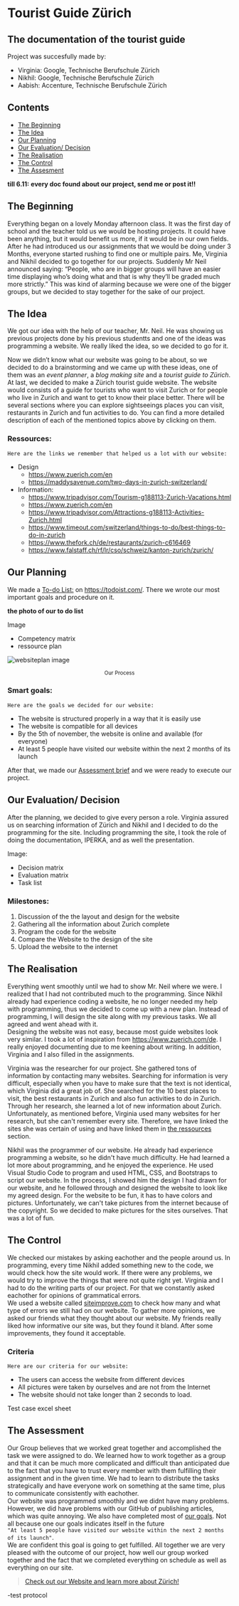 # Tourist Guide Zürich
## The documentation of the tourist guide

Project was succesfully made by:
- Virginia: Google, Technische Berufschule Zürich
- Nikhil: Google, Technische Berufschule Zürich
- Aabish: Accenture, Technische Berufschule Zürich

## Contents
- [The Beginning](#thebeginning)
- [The Idea](#theidea)
- [Our Planning](#theplanning)
- [Our Evaluation/ Decision](#theevalanddec)
- [The Realisation](#therealisation)
- [The Control](#thecontrol)
- [The Assesment](#theassesment)


**till 6.11:**
**every doc found about our project, send me or post it!!**

<a name="thebeginning"></a>
## The Beginning
Everything began on a lovely Monday afternoon class. It was the first day of school and the teacher told us we would be hosting projects. It could have been anything, but it would benefit us more, if it would be in our own fields. 
After he had introduced us our assignments that we would be doing under 3 Months, everyone started rushing to find one or multiple pairs. Me, Virginia and Nikhil decided to go together for our projects. Suddenly Mr Neil announced saying: “People, who are in bigger groups will have an easier time displaying who’s doing what and that is why they’ll be graded much more strictly.” This was kind of alarming because we were one of the bigger groups, but we decided to stay together for the sake of our project.

<a name="theidea"></a>
## The Idea
We got our idea with the help of our teacher, Mr. Neil. He was showing us previous projects done by his previous studentts and one of the ideas was programming a website. We really liked the idea, so we decided to go for it.

Now we didn’t know what our website was going to be about, so we decided to do a brainstorming and we came up with these ideas, one of them was an *event planner*, a *blog making site* and a *tourist guide to Zürich*. At last, we decided to make a Zürich tourist guide website. 
The website would consists of a guide for tourists who want to visit Zurich or for people who live in Zurich and want to get to know their place better.
There will be several sections where you can explore sightseeings places you can visit, restaurants in Zurich and fun activities to do.
You can find a more detailed description of each of the mentioned topics above by clicking on them.

### Ressources: <a name="ther"></a>
```Here are the links we remember that helped us a lot with our website:```
- Design
  - https://www.zuerich.com/en
  - https://maddysavenue.com/two-days-in-zurich-switzerland/
- Information: 
  - https://www.tripadvisor.com/Tourism-g188113-Zurich-Vacations.html
  - https://www.zuerich.com/en
  - https://www.tripadvisor.com/Attractions-g188113-Activities-Zurich.html
  - https://www.timeout.com/switzerland/things-to-do/best-things-to-do-in-zurich
  - https://www.thefork.ch/de/restaurants/zurich-c616469
  - https://www.falstaff.ch/rf/lr/cso/schweiz/kanton-zurich/zurich/

<a name="theplanning"></a>
## Our Planning
We made a [To-do List:](https://todoist.com/API/v9.0/import/project_from_url?t_url=https%3A%2F%2Fd1aspxi4rjqbaz.cloudfront.net%2F1e6dcf9bda9bd78f5e18da0de6edeca8_TBZ%2520Website%2520Project.csv) on https://todoist.com/. There we wrote our most important goals and procedure on it.

**the photo of our to do list**

Image
-	Competency matrix
- ressource plan </br> 

![websiteplan image](/../main/Documentation/asssignment_images/tgz-website-plan.png)</br>
<center><sub>Our Process</br></sub></center>


### Smart goals:<a name="thegoals"></a>
```Here are the goals we decided for our website:```
- The website is structured properly in a way that it is easily use
- The website is compatible for all devices
- By the 5th of november, the website is online and available (for everyone)
- At least 5 people have visited our website within the next 2 months of its launch

 After that, we made our [Assessment brief](https://docs.google.com/document/d/1eTr6faLNu0i9bR0ShboSFeq028kOjQ7R/edit?usp=sharing&ouid=101317544645534986868&rtpof=true&sd=true) and we were ready to execute our project.
 
<a name="theevalanddec"></a>
## Our Evaluation/ Decision 
After the planning, we decided to give every person a role. Virginia assured us on searching information of Zürich and Nikhil and I decided to do the programming for the site. Including programming the site, I took the role of doing the documentation, IPERKA, and as well the presentation. 

Image:
-	Decision matrix
-	Evaluation matrix
-	Task list

### Milestones:
1. Discussion of the the layout and design for the website
2. Gathering all the information about Zurich complete
3. Program the code for the website
4. Compare the Website to the design of the site
5. Upload the website to the internet

<a name="therealisation"></a>
## The Realisation
Everything went smoothly until we had to show Mr. Neil where we were. I realized that I had not contributed much to the programming. Since Nikhil already had experience coding a website, he no longer needed my help with programming, thus we decided to come up with a new plan. Instead of programming, I will design the site along with my previous tasks. We all agreed and went ahead with it.<br>
Designing the website was not easy, because most guide websites look very similar. I took a lot of inspiration from https://www.zuerich.com/de. I really enjoyed documenting due to me keening about writing. In addition, Virginia and I also filled in the assignments.

Virginia was the researcher for our project. She gathered tons of information by contacting many websites. Searching for information is very difficult, especially when you have to make sure that the text is not identical, which Virginia did a great job of. She searched for the 10 best places to visit, the best restaurants in Zurich and also fun activities to do in Zurich. Through her research, she learned a lot of new information about Zurich. Unfortunately, as mentioned before, Virginia used many websites for her research, but she can't remember every site. Therefore, we have linked the sites she was certain of using and have linked them in [the ressources](#ther) section. 

Nikhil was the programmer of our website. He already had experience programming a website, so he didn't have much difficulty. He had learned a lot more about programming, and he enjoyed the experience. He used Visual Studio Code to program and used HTML, CSS, and Bootstraps to script our website. In the process, I showed him the design I had drawn for our website, and he followed through and designed the website to look like my agreed design. 
For the website to be fun, it has to have colors and pictures. Unfortunately, we can't take pictures from the internet because of the copyright. So we decided to make pictures for the sites ourselves. That was a lot of fun.

<a name="thecontrol"></a>
## The Control
We checked our mistakes by asking eachother and the people around us. 
In programming, every time Nikhil added something new to the code, we would check how the site would work. If there were any problems, we would try to improve the things that were not quite right yet. Virginia and I had to do the writing parts of our project. For that we constantly asked eachother for opinions of grammatical errors.<br>
We used a website called [siteimprove.com](https://www.siteimprove.com/) to check how many and what type of errors we still had on our website. To gather more opinions, we asked our friends what they thought about our website. My friends really liked how informative our site was, but they found it bland. After some improvements, they found it acceptable.

### Criteria 
```Here are our criteria for our website:```
- The users can access the website from different devices
- All pictures were taken by ourselves and are not from the Internet
- The website should not take longer than 2 seconds to load.

Test case excel sheet

<a name="theassesment"></a>
## The Assessment
Our Group believes that we worked great together and accomplished the task we were assigned to do. We learned how to work together as a group and that it can be much more complicated and difficult than anticipated due to the fact that you have to trust every member with them fulfilling their assignment and in the given time. We had to learn to distribute the tasks strategically and have everyone work on something at the same time, plus to communicate consistently with eachother.</br>
Our website was programmed smoothly and we didnt have many problems. However, we did have problems with our GitHub of publishing articles, which was quite annoying. We also have completed most of [our goals](#thegoals). Not all because one our goals indicates itself in the future </br>
```"At least 5 people have visited our website within the next 2 months of its launch"```. </br>
We are confident this goal is going to get fulfilled.
All together we are very pleased with the outcome of our project, how well our group worked together and the fact that we completed everything on schedule as well as everything on our site.

> [Check out our Website and learn more about Zürich!](https://tourist-guide-zurich.web.app/)

-test protocol
